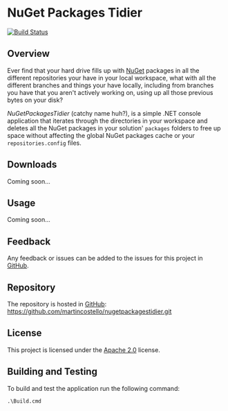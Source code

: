 # NuGet Packages Tidier

[![Build Status](https://img.shields.io/appveyor/ci/martincostello/nugetpackagestidier/master.svg)](https://ci.appveyor.com/project/martincostello/nugetpackagestidier)

<!--
[![Code Coveage](https://img.shields.io/coveralls/martincostello/nugetpackagestidier/master.svg)](https://coveralls.io/github/martincostello/nugetpackagestidier)

[![Open GitHub Issues](https://img.shields.io/github/issues/martincostello/nugetpackagestidier.svg?label=Open%20Issues)](https://github.com/martincostello/nugetpackagestidier/issues) [![Latest GitHub Release](https://img.shields.io/github/release/martincostello/nugetpackagestidier.svg?label=Latest%20Release)](https://github.com/martincostello/nugetpackagestidier/releases/latest) [![License](https://img.shields.io/github/license/martincostello/nugetpackagestidier.svg?label=License)](https://github.com/martincostello/nugetpackagestidier/blob/master/license.txt)

[![Build History](https://ci-buildstats.azurewebsites.net/appveyor/chart/martincostello/nugetpackagestidier?branch=master&includeBuildsFromPullRequest=false)](https://ci.appveyor.com/project/martincostello/nugetpackagestidier)
-->

## Overview

Ever find that your hard drive fills up with [NuGet](https://www.nuget.org/) packages in all the different repositories your have in your local workspace, what with all the different branches and things your have locally, including from branches you have that you aren't actively working on, using up all those previous bytes on your disk?

*NuGetPackagesTidier* (catchy name huh?), is a simple .NET console application that iterates through the directories in your workspace and deletes all the NuGet packages in your solution' ```packages``` folders to free up space without affecting the global NuGet packages cache or your ```repositories.config``` files. 

## Downloads

Coming soon...

## Usage

Coming soon...

## Feedback

Any feedback or issues can be added to the issues for this project in [GitHub](https://github.com/martincostello/nugetpackagestidier/issues).

## Repository

The repository is hosted in [GitHub](https://github.com/martincostello/nugetpackagestidier): https://github.com/martincostello/nugetpackagestidier.git

## License

This project is licensed under the [Apache 2.0](http://www.apache.org/licenses/LICENSE-2.0.txt) license.

## Building and Testing

To build and test the application run the following command:

    .\Build.cmd
